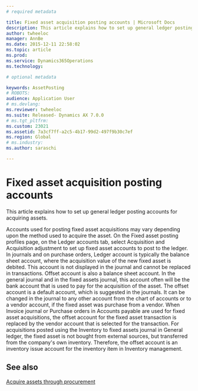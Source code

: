 ```yaml
---
# required metadata

title: Fixed asset acquisition posting accounts | Microsoft Docs
description: This article explains how to set up general ledger posting accounts for acquiring assets.
author: twheeloc
manager: AnnBe
ms.date: 2015-12-11 22:58:02
ms.topic: article
ms.prod: 
ms.service: Dynamics365Operations
ms.technology: 

# optional metadata

keywords: AssetPosting
# ROBOTS: 
audience: Application User
# ms.devlang: 
ms.reviewer: twheeloc
ms.suite: Released- Dynamics AX 7.0.0
# ms.tgt_pltfrm: 
ms.custom: 23021
ms.assetid: 7a3cf7ff-a2c5-4b17-99d2-497f9b30c7ef
ms.region: Global
# ms.industry: 
ms.author: saraschi

---
```


# Fixed asset acquisition posting accounts

This article explains how to set up general ledger posting accounts for acquiring assets.

Accounts used for posting fixed asset acquisitions may vary depending upon the method used to acquire the asset. On the Fixed asset posting profiles page, on the Ledger accounts tab, select Acquisition and Acquisition adjustment to set up fixed asset accounts to post to the ledger. In journals and on purchase orders, Ledger account is typically the balance sheet account, where the acquisition value of the new fixed asset is debited. This account is not displayed in the journal and cannot be replaced in transactions. Offset account is also a balance sheet account. In the general journal and in the fixed assets journal, this account often will be the bank account that is used to pay for the acquisition of the asset. The offset account is a default account, which is suggested in the journals. It can be changed in the journal to any other account from the chart of accounts or to a vendor account, if the fixed asset was purchase from a vendor. When Invoice journal or Purchase orders in Accounts payable are used for fixed asset acquisitions, the offset account for the fixed asset transaction is replaced by the vendor account that is selected for the transaction. For acquisitions posted using the Inventory to fixed assets journal in General ledger, the fixed asset is not bought from external sources, but transferred from the company's own inventory. Therefore, the offset account is an inventory issue account for the inventory item in Inventory management.



See also
--------

[Acquire assets through procurement](https://ax.help.dynamics.com/en/wiki/Acquire-assets-through-procurement/)

